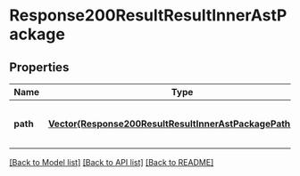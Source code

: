 # Response200ResultResultInnerAstPackage


## Properties
Name | Type | Description | Notes
------------ | ------------- | ------------- | -------------
**path** | [**Vector{Response200ResultResultInnerAstPackagePathInner}**](Response200ResultResultInnerAstPackagePathInner.md) | The path to the package | [optional] [default to nothing]


[[Back to Model list]](../README.md#models) [[Back to API list]](../README.md#api-endpoints) [[Back to README]](../README.md)


